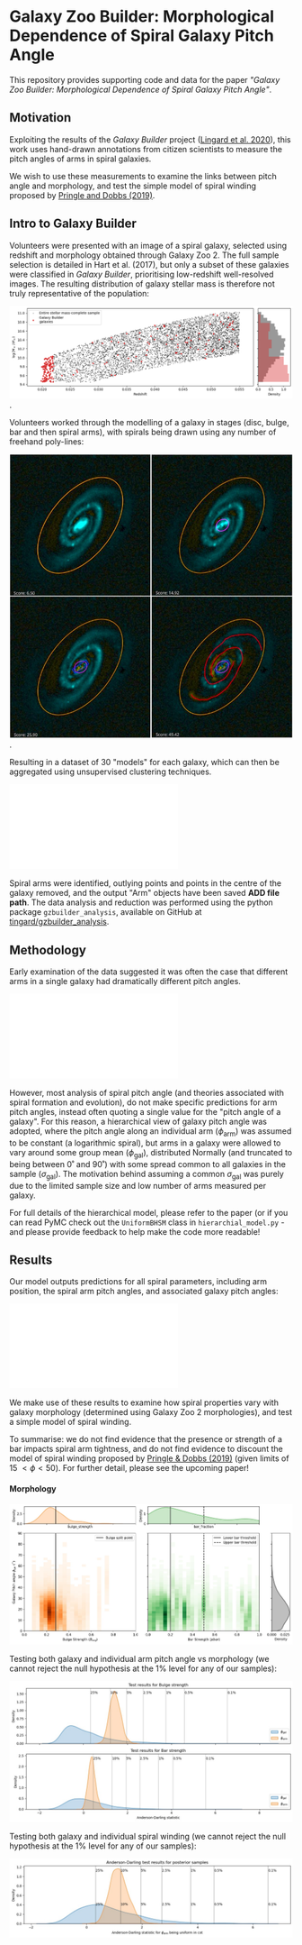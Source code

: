 # Galaxy Zoo Builder: Morphological Dependence of Spiral Galaxy Pitch Angle

This repository provides supporting code and data for the paper *"Galaxy Zoo Builder: Morphological Dependence of Spiral Galaxy Pitch Angle"*.

## Motivation

Exploiting the results of the *Galaxy Builder* project ([Lingard et al. 2020]((https://ui.adsabs.harvard.edu/abs/2020arXiv200610450L/abstract))), this work uses hand-drawn annotations from citizen scientists to measure the pitch angles of arms in spiral galaxies.

We wish to use these measurements to examine the links between pitch angle and morphology, and test the simple model of spiral winding proposed by [Pringle and Dobbs (2019)](https://ui.adsabs.harvard.edu/abs/2019MNRAS.490.1470P/abstract).

## Intro to Galaxy Builder
Volunteers were presented with an image of a spiral galaxy, selected using redshift and morphology obtained through Galaxy Zoo 2. The full sample selection is detailed in Hart et al. (2017), but only a subset of these galaxies were classified in *Galaxy Builder*, prioritising low-redshift well-resolved images. The resulting distribution of galaxy stellar mass is therefore not truly representative of the population:

![Scatter plot showing stellar mass against redshift for the full galaxy sample in Hart et al. (2017), with the galaxies in Galaxy Builder highlighted](./plots/stellar_mass_selection_plot.png).

Volunteers worked through the modelling of a galaxy in stages (disc, bulge, bar and then spiral arms), with spirals being drawn using any number of freehand poly-lines:

![Four-panel image showing the process of modelling a galaxy in Galaxy Builder, light is subtracted from a galaxy in steps: first the disc, then bulge, bar and finally spiral arms](./plots/galaxy_builder_interface.jpg).

Resulting in a dataset of 30 "models" for each galaxy, which can then be aggregated using unsupervised clustering techniques.

![](./plots/drawn_shapes.pdf)

Spiral arms were identified, outlying points and points in the centre of the galaxy removed, and the output "Arm" objects have been saved **ADD file path**. The data analysis and reduction was performed using the python package `gzbuilder_analysis`, available on GitHub at [tingard/gzbuilder_analysis](https://github.com/tingard/gzbuilder_analysis).


## Methodology
Early examination of the data suggested it was often the case that different arms in a single galaxy had dramatically different pitch angles.

![](./plots/example-spiral-angles.pdf)

However, most analysis of spiral pitch angle (and theories associated with spiral formation and evolution), do not make specific predictions for arm pitch angles, instead often quoting a single value for the "pitch angle of a galaxy". For this reason, a hierarchical view of galaxy pitch angle was adopted, where the pitch angle along an individual arm ($\phi_\mathrm{arm}$) was assumed to be constant (a logarithmic spiral), but arms in a galaxy were allowed to vary around some group mean ($\phi_\mathrm{gal}$), distributed Normally (and truncated to being between 0˚ and 90˚) with some spread common to all galaxies in the sample ($\sigma_\mathrm{gal}$). The motivation behind assuming a common $\sigma_\mathrm{gal}$ was purely due to the limited sample size and low number of arms measured per galaxy.

For full details of the hierarchical model, please refer to the paper (or if you can read PyMC check out the `UniformBHSM` class in `hierarchial_model.py` - and please provide feedback to help make the code more readable!

## Results

Our model outputs predictions for all spiral parameters, including arm position, the spiral arm pitch angles, and associated galaxy pitch angles:

![](plots/example-spiral-fits.pdf)

We make use of these results to examine how spiral properties vary with galaxy morphology (determined using Galaxy Zoo 2 morphologies), and test a simple model of spiral winding.

To summarise: we do not find evidence that the presence or strength of a bar impacts spiral arm tightness, and do not find evidence to discount the model of spiral winding proposed by [Pringle & Dobbs (2019)](https://arxiv.org/pdf/1909.10291.pdf) (given limits of $15 < \phi < 50$). For further detail, please see the upcoming paper!

#### Morphology

![](./plots/bulge_bar_phigal_distribution.jpg)

Testing both galaxy and individual arm pitch angle vs morphology (we cannot reject the null hypothesis at the 1% level for any of our samples):

![](./plots/bulge_bar_test_results.jpg)



Testing both galaxy and individual spiral winding (we cannot reject the null hypothesis at the 1% level for any of our samples):

![](./plots/combined_cot_uniform_marginalized_tests.jpg)

